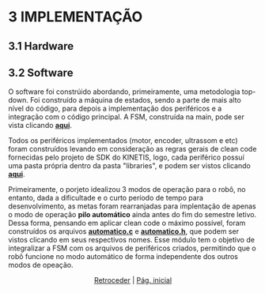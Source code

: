 # 3 IMPLEMENTAÇÃO
## 3.1 Hardware
## 3.2 Software
O software foi constrúido abordando, primeiramente, uma metodologia top-down. Foi construído a máquina de estados, sendo a parte de mais alto nível do código, para depois a implementação dos periféricos e a integração com o código principal. A FSM, construída na main, pode ser vista clicando [**aqui**](../Equipe_Robo_Roadsters/software/main.c).<p>

Todos os periféricos implementados (motor, encoder, ultrassom e etc) foram construídos levando em consideração as regras gerais de clean code fornecidas pelo projeto de SDK do KINETIS, logo, cada periférico possuí uma pasta própria dentro da pasta "libraries", e podem ser vistos clicando [**aqui**](../Equipe_Robo_Roadsters/software/libraries). <p>

Primeiramente, o porjeto idealizou 3 modos de operação para o robô, no entanto, dada a dificultade e o curto período de tempo para desenvolvimento, as metas foram rearranjadas para implentação de apenas o modo de operação **pilo automático** ainda antes do fim do semestre letivo. Dessa forma, pensando em aplicar clean code o máximo possível, foram construídos os arquivos [**automatico.c**](../Equipe_Robo_Roadsters/software/automatico.c) e [**automatico.h**](../Equipe_Robo_Roadsters/software/automatico.h), que podem ser vistos clicando em seus respectivos nomes. Esse módulo tem o objetivo de integralizar a FSM com os arquivos de periféricos criados, permitindo que o robô funcione no modo automático de forma independente dos outros modos de opeação.<p>

<div align="center">
  
[Retroceder](design.md) | [Pág. inicial](README.md)

</div>
